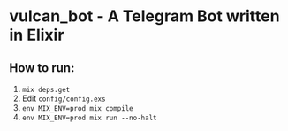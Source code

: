 vulcan_bot - A Telegram Bot written in Elixir
==============


How to run:
-----------

1. `mix deps.get`
2. Edit `config/config.exs`
3. `env MIX_ENV=prod mix compile`
3. `env MIX_ENV=prod mix run --no-halt`
